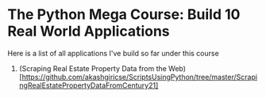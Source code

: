 # The Python Mega Course: Build 10 Real World Applications
Here is a list of all applications I've build so far under this course

1. (Scraping Real Estate Property Data from the Web)[https://github.com/akashgiricse/ScriptsUsingPython/tree/master/ScrapingRealEstatePropertyDataFromCentury21]